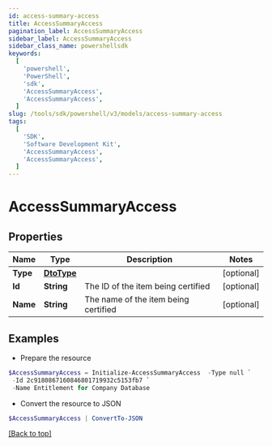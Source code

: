 ```yaml
---
id: access-summary-access
title: AccessSummaryAccess
pagination_label: AccessSummaryAccess
sidebar_label: AccessSummaryAccess
sidebar_class_name: powershellsdk
keywords:
  [
    'powershell',
    'PowerShell',
    'sdk',
    'AccessSummaryAccess',
    'AccessSummaryAccess',
  ]
slug: /tools/sdk/powershell/v3/models/access-summary-access
tags:
  [
    'SDK',
    'Software Development Kit',
    'AccessSummaryAccess',
    'AccessSummaryAccess',
  ]
---
```


# AccessSummaryAccess

## Properties

| Name | Type | Description | Notes |
| --- | --- | --- | --- |
| **Type** | [**DtoType**](dto-type) |  | [optional] |
| **Id** | **String** | The ID of the item being certified | [optional] |
| **Name** | **String** | The name of the item being certified | [optional] |

## Examples

- Prepare the resource

```powershell
$AccessSummaryAccess = Initialize-AccessSummaryAccess  -Type null `
 -Id 2c9180867160846801719932c5153fb7 `
 -Name Entitlement for Company Database
```

- Convert the resource to JSON

```powershell
$AccessSummaryAccess | ConvertTo-JSON
```

[[Back to top]](#)
